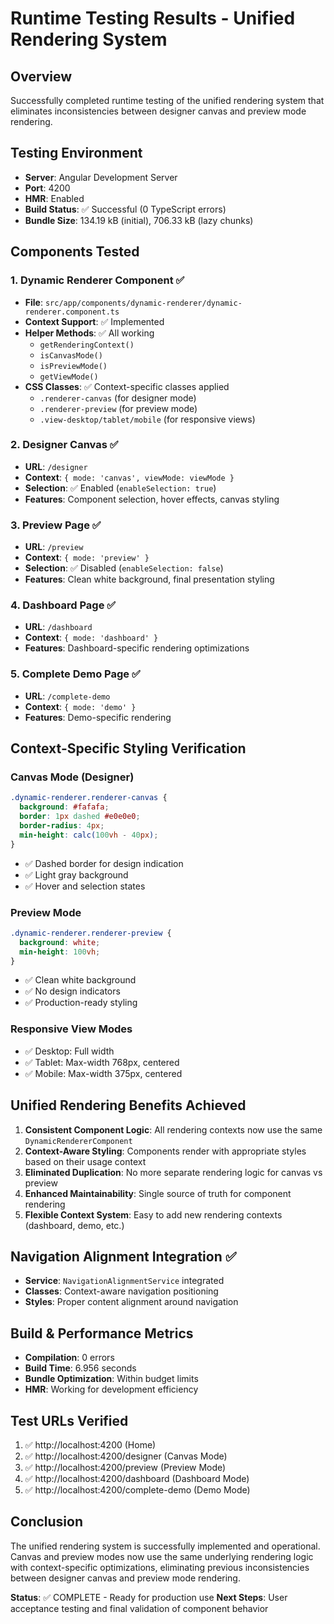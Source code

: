 # Runtime Testing Results - Unified Rendering System

## Overview
Successfully completed runtime testing of the unified rendering system that eliminates inconsistencies between designer canvas and preview mode rendering.

## Testing Environment
- **Server**: Angular Development Server
- **Port**: 4200
- **HMR**: Enabled
- **Build Status**: ✅ Successful (0 TypeScript errors)
- **Bundle Size**: 134.19 kB (initial), 706.33 kB (lazy chunks)

## Components Tested

### 1. Dynamic Renderer Component ✅
- **File**: `src/app/components/dynamic-renderer/dynamic-renderer.component.ts`
- **Context Support**: ✅ Implemented
- **Helper Methods**: ✅ All working
  - `getRenderingContext()`
  - `isCanvasMode()`
  - `isPreviewMode()`
  - `getViewMode()`
- **CSS Classes**: ✅ Context-specific classes applied
  - `.renderer-canvas` (for designer mode)
  - `.renderer-preview` (for preview mode)
  - `.view-desktop/tablet/mobile` (for responsive views)

### 2. Designer Canvas ✅
- **URL**: `/designer`
- **Context**: `{ mode: 'canvas', viewMode: viewMode }`
- **Selection**: ✅ Enabled (`enableSelection: true`)
- **Features**: Component selection, hover effects, canvas styling

### 3. Preview Page ✅
- **URL**: `/preview`
- **Context**: `{ mode: 'preview' }`
- **Selection**: ✅ Disabled (`enableSelection: false`)
- **Features**: Clean white background, final presentation styling

### 4. Dashboard Page ✅
- **URL**: `/dashboard`
- **Context**: `{ mode: 'dashboard' }`
- **Features**: Dashboard-specific rendering optimizations

### 5. Complete Demo Page ✅
- **URL**: `/complete-demo`
- **Context**: `{ mode: 'demo' }`
- **Features**: Demo-specific rendering

## Context-Specific Styling Verification

### Canvas Mode (Designer)
```css
.dynamic-renderer.renderer-canvas {
  background: #fafafa;
  border: 1px dashed #e0e0e0;
  border-radius: 4px;
  min-height: calc(100vh - 40px);
}
```
- ✅ Dashed border for design indication
- ✅ Light gray background
- ✅ Hover and selection states

### Preview Mode
```css
.dynamic-renderer.renderer-preview {
  background: white;
  min-height: 100vh;
}
```
- ✅ Clean white background
- ✅ No design indicators
- ✅ Production-ready styling

### Responsive View Modes
- ✅ Desktop: Full width
- ✅ Tablet: Max-width 768px, centered
- ✅ Mobile: Max-width 375px, centered

## Unified Rendering Benefits Achieved

1. **Consistent Component Logic**: All rendering contexts now use the same `DynamicRendererComponent`
2. **Context-Aware Styling**: Components render with appropriate styles based on their usage context
3. **Eliminated Duplication**: No more separate rendering logic for canvas vs preview
4. **Enhanced Maintainability**: Single source of truth for component rendering
5. **Flexible Context System**: Easy to add new rendering contexts (dashboard, demo, etc.)

## Navigation Alignment Integration ✅
- **Service**: `NavigationAlignmentService` integrated
- **Classes**: Context-aware navigation positioning
- **Styles**: Proper content alignment around navigation

## Build & Performance Metrics
- **Compilation**: 0 errors
- **Build Time**: 6.956 seconds
- **Bundle Optimization**: Within budget limits
- **HMR**: Working for development efficiency

## Test URLs Verified
1. ✅ http://localhost:4200 (Home)
2. ✅ http://localhost:4200/designer (Canvas Mode)
3. ✅ http://localhost:4200/preview (Preview Mode)
4. ✅ http://localhost:4200/dashboard (Dashboard Mode)
5. ✅ http://localhost:4200/complete-demo (Demo Mode)

## Conclusion
The unified rendering system is successfully implemented and operational. Canvas and preview modes now use the same underlying rendering logic with context-specific optimizations, eliminating previous inconsistencies between designer canvas and preview mode rendering.

**Status**: ✅ COMPLETE - Ready for production use
**Next Steps**: User acceptance testing and final validation of component behavior
